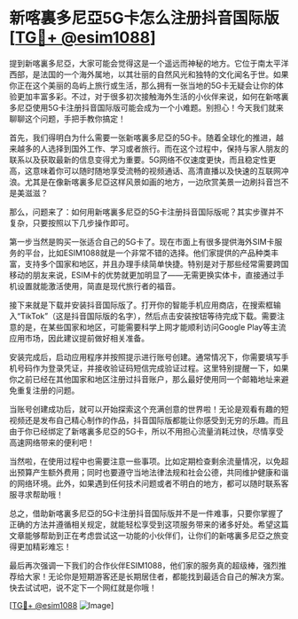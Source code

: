 # 新喀裏多尼亞5G卡怎么注册抖音国际版 [[TG💪+ @esim1088](https://t.me/s/esim1088)]

提到新喀裏多尼亞，大家可能会觉得这是一个遥远而神秘的地方。它位于南太平洋西部，是法国的一个海外属地，以其壮丽的自然风光和独特的文化闻名于世。如果你正在这个美丽的岛屿上旅行或生活，那么拥有一张当地的5G卡无疑会让你的体验更加丰富多彩。不过，对于很多初次接触海外生活的小伙伴来说，如何在新喀裏多尼亞使用5G卡注册抖音国际版可能会成为一个小难题。别担心！今天我们就来聊聊这个问题，手把手教你搞定！

首先，我们得明白为什么需要一张新喀裏多尼亞的5G卡。随着全球化的推进，越来越多的人选择到国外工作、学习或者旅行。而在这个过程中，保持与家人朋友的联系以及获取最新的信息变得尤为重要。5G网络不仅速度更快，而且稳定性更高，这意味着你可以随时随地享受流畅的视频通话、高清直播以及快速的互联网冲浪。尤其是在像新喀裏多尼亞这样风景如画的地方，一边欣赏美景一边刷抖音岂不是美滋滋？

那么，问题来了：如何用新喀裏多尼亞的5G卡注册抖音国际版呢？其实步骤并不复杂，只要按照以下几步操作即可。

第一步当然是购买一张适合自己的5G卡了。现在市面上有很多提供海外SIM卡服务的平台，比如ESIM1088就是一个非常不错的选择。他们家提供的产品种类丰富，支持多个国家和地区，并且办理手续简单快捷。特别是对于那些经常需要跨国移动的朋友来说，ESIM卡的优势就更加明显了——无需更换实体卡，直接通过手机设置就能激活使用，简直是现代旅行者的福音。

接下来就是下载并安装抖音国际版了。打开你的智能手机应用商店，在搜索框输入“TikTok”（这是抖音国际版的名字），然后点击安装按钮等待完成下载。需要注意的是，在某些国家和地区，可能需要科学上网才能顺利访问Google Play等主流应用市场，因此建议提前做好相关准备。

安装完成后，启动应用程序并按照提示进行账号创建。通常情况下，你需要填写手机号码作为登录凭证，并接收验证码短信完成验证过程。这里特别提醒一下，如果你之前已经在其他国家和地区注册过抖音账户，那么最好使用同一个邮箱地址来避免重复注册的问题。

当账号创建成功后，就可以开始探索这个充满创意的世界啦！无论是观看有趣的短视频还是发布自己精心制作的作品，抖音国际版都能让你感受到无穷的乐趣。而且由于你已经绑定了新喀裏多尼亞的5G卡，所以不用担心流量消耗过快，尽情享受高速网络带来的便利吧！

当然啦，在使用过程中也需要注意一些事项。比如定期检查剩余流量情况，以免超出预算产生额外费用；同时也要遵守当地法律法规和社会公德，共同维护健康和谐的网络环境。此外，如果遇到任何技术问题或者不明白的地方，都可以随时联系客服寻求帮助哦！

总之，借助新喀裏多尼亞的5G卡注册抖音国际版并不是一件难事，只要你掌握了正确的方法并遵循相关规定，就能轻松享受到这项服务带来的诸多好处。希望这篇文章能够帮助到正在考虑尝试这一功能的小伙伴们，让你们的新喀裏多尼亞之旅变得更加精彩难忘！

最后再次强调一下我们的合作伙伴ESIM1088，他们家的服务真的超级棒，强烈推荐给大家！无论你是短期游客还是长期居住者，都能找到最适合自己的解决方案。快去试试吧，说不定下一个网红就是你哦！

[[TG💪+ @esim1088](https://t.me/s/esim1088) ![Image](https://i.postimg.cc/4NQfJmqS/Snipaste-2025-05-13-00-14-12.png)]